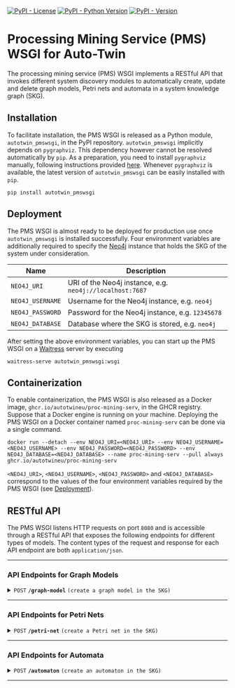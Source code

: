 [![PyPI - License](https://img.shields.io/pypi/l/autotwin_pmswsgi)](https://github.com/AutotwinEU/proc-mining-serv/blob/main/LICENSE)
[![PyPI - Python Version](https://img.shields.io/pypi/pyversions/autotwin_pmswsgi)](https://www.python.org/downloads/)
[![PyPI - Version](https://img.shields.io/pypi/v/autotwin_pmswsgi)](https://pypi.org/project/autotwin_pmswsgi/)

# Processing Mining Service (PMS) WSGI for Auto-Twin

The processing mining service (PMS) WSGI implements a RESTful API that invokes
different system discovery modules to automatically create, update and delete
graph models, Petri nets and automata in a system knowledge graph (SKG).

## Installation
To facilitate installation, the PMS WSGI is released as a Python module,
`autotwin_pmswsgi`, in the PyPI repository. `autotwin_pmswsgi` implicitly
depends on `pygraphviz`. This dependency however cannot be resolved
automatically by `pip`. As a preparation, you need to install `pygraphviz`
manually, following instructions provided
[here](https://pygraphviz.github.io/documentation/stable/install.html).
Whenever `pygraphviz` is available, the latest version of `autotwin_pmswsgi`
can be easily installed with `pip`.

    pip install autotwin_pmswsgi

## Deployment
The PMS WSGI is almost ready to be deployed for production use once
`autotwin_pmswsgi` is installed successfully. Four environment variables are
additionally required to specify the [Neo4j](https://github.com/neo4j/neo4j)
instance that holds the SKG of the system under consideration.

| Name             | Description                                              |
|------------------|----------------------------------------------------------|
| `NEO4J_URI`      | URI of the Neo4j instance, e.g. `neo4j://localhost:7687` |
| `NEO4J_USERNAME` | Username for the Neo4j instance, e.g. `neo4j`            |
| `NEO4J_PASSWORD` | Password for the Neo4j instance, e.g. `12345678`         |
| `NEO4J_DATABASE` | Database where the SKG is stored, e.g. `neo4j`           |

After setting the above environment variables, you can start up the PMS WSGI on
a [Waitress](https://github.com/Pylons/waitress) server by executing

    waitress-serve autotwin_pmswsgi:wsgi

## Containerization
To enable containerization, the PMS WSGI is also released as a Docker image,
`ghcr.io/autotwineu/proc-mining-serv`, in the GHCR registry. Suppose that a
Docker engine is running on your machine. Deploying the PMS WSGI on a Docker
container named `proc-mining-serv` can be done via a single command.

    docker run --detach --env NEO4J_URI=<NEO4J_URI> --env NEO4J_USERNAME=<NEO4J_USERNAME> --env NEO4J_PASSWORD=<NEO4J_PASSWORD> --env NEO4J_DATABASE=<NEO4J_DATABASE> --name proc-mining-serv --pull always ghcr.io/autotwineu/proc-mining-serv

`<NEO4J_URI>`, `<NEO4J_USERNAME>`, `<NEO4J_PASSWORD>` and `<NEO4J_DATABASE>`
correspond to the values of the four environment variables required by the PMS
WSGI (see [Deployment](#deployment)).

## RESTful API
The PMS WSGI listens HTTP requests on port `8080` and is accessible through a
RESTful API that exposes the following endpoints for different types of models.
The content types of the request and response for each API endpoint are both
`application/json`.

--------------------------------------------------------------------------------

### API Endpoints for Graph Models

<details>
    <summary>
        <code>POST</code>
        <code><b>/graph-model</b></code>
        <code>(create a graph model in the SKG)</code>
    </summary>
    <br/>

**Parameters**
> None

**Body**
> Definition
>
> | Name                       | Type                    | Default      | Description                                                       |
> |----------------------------|-------------------------|--------------|-------------------------------------------------------------------|
> | `name`                     | `string`                | `"System"`   | Name of the system to be discovered                               |
> | `version`                  | `string`                | `""`         | Version of the system to be discovered                            |
> | `neo4j:interval`           | `array[number\|string]` | `[0.0, 0.0]` | Interval of the event log to be used                              |
> | `model:time_unit`          | `string`                | `"s"`        | Unified time unit of algorithm and model parameters               |
> | `model:operation:io_ratio` | `number`                | `1.5`        | Minimum ratio of input to output for an ATTACH/COMPOSE operation  |
> | `model:operation:co_ratio` | `number`                | `0.5`        | Minimum ratio of cross to output for an ATTACH/ORDINARY operation |
> | `model:operation:oi_ratio` | `number`                | `1.5`        | Minimum ratio of output to input for a DETACH/DECOMPOSE operation |
> | `model:operation:ci_ratio` | `number`                | `0.5`        | Minimum ratio of cross to input for a DETACH/ORDINARY operation   |
> | `model:formula:ratio`      | `number`                | `0.0`        | Minimum ratio of a formula to the primary one                     |
> | `model:delays:seize`       | `number\|string`        | `0.0`        | Maximum delay in seizing a queued part                            |
> | `model:delays:release`     | `number\|string`        | `0.0`        | Maximum delay in releasing a blocked part                         |
> | `model:cdf:points`         | `number`                | `100`        | Maximum number of points in a CDF                                 |

> Example
> ```json
> {
>     "name": "Pizza Line",
>     "version": "V4",
>     "neo4j": {
>         "interval": [0, 500000000]
>     },
>     "model": {
>         "time_unit": "ms",
>         "operation": {
>             "io_ratio": 1.5,
>             "co_ratio": 0.5,
>             "oi_ratio": 1.5,
>             "ci_ratio": 0.5
>         },
>         "formula": {
>             "ratio": 0.06
>         },
>         "delays": {
>             "seize": 30000,
>             "release": 0
>         },
>         "cdf": {
>             "points": 100
>         }
>     }
> }
> ```

**Response**
> Code: 201

> Definition
> 
> | Name       | Type     | Description                     |
> |------------|----------|---------------------------------|
> | `model_id` | `string` | ID of the generated graph model |

> Example
> ```json
> {
>     "model_id": "4:d44864fe-b050-4f74-8157-60d999e3580b:273316"
> }
> ```

</details>

--------------------------------------------------------------------------------

### API Endpoints for Petri Nets

<details>
    <summary>
        <code>POST</code>
        <code><b>/petri-net</b></code>
        <code>(create a Petri net in the SKG)</code>
    </summary>
    <br/>

**Parameters**
> None

**Body**
> None

**Response**
> Code: 501

> Definition
> 
> | Name          | Type     | Description                   |
> |---------------|----------|-------------------------------|
> | `code`        | `string` | Code of the HTTP error        |
> | `name`        | `string` | Name of the HTTP error        |
> | `description` | `string` | Description of the HTTP error |

> Example
> ```json
> {
>     "code": 501,
>     "name": "Not Implemented",
>     "description": "The server does not support the action requested by the browser."
> }
> ```

</details>

--------------------------------------------------------------------------------

### API Endpoints for Automata

<details>
    <summary>
        <code>POST</code>
        <code><b>/automaton</b></code>
        <code>(create an automaton in the SKG)</code>
    </summary>
    <br/>

**Parameters**
> None

**Body**
> None

**Response**
> Code: 501

> Definition
> 
> | Name          | Type     | Description                   |
> |---------------|----------|-------------------------------|
> | `code`        | `string` | Code of the HTTP error        |
> | `name`        | `string` | Name of the HTTP error        |
> | `description` | `string` | Description of the HTTP error |

> Example
> ```json
> {
>     "code": 501,
>     "name": "Not Implemented",
>     "description": "The server does not support the action requested by the browser."
> }
> ```

</details>

--------------------------------------------------------------------------------
